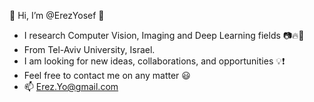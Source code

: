  👋 Hi, I’m @ErezYosef 🎉
- I research Computer Vision, Imaging and Deep Learning fields 📷🔥🚀
- From Tel-Aviv University, Israel.
- I am looking for new ideas, collaborations, and opportunities 💡❗
- Feel free to contact me on any matter 😃
- 📫 Erez.Yo@gmail.com

<!---
ErezYosef/ErezYosef is a ✨ special ✨ repository because its `README.md` (this file) appears on your GitHub profile.
You can click the Preview link to take a look at your changes.
--->
